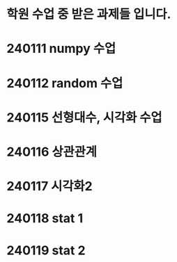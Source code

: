 # 학원 수업 중 받은 과제들 입니다.

# 240111 numpy 수업

# 240112 random 수업

# 240115 선형대수, 시각화 수업

# 240116 상관관계

# 240117 시각화2

# 240118 stat 1

# 240119 stat 2